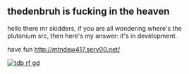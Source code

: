thedenbruh is fucking in the heaven
--
hello there mr skidders, if you are all wondering where's the<br>
plutonium src, then here's my answer: it's in development.<br>

have fun
http://mtndew417.serv00.net/

[![tdb rf gd](https://github.com/thedenbruh/thedenbruh/assets/93427072/76b29159-3882-4c72-89c6-d16acba30c57)](http://mtndew417.serv00.net/)
